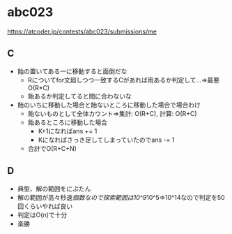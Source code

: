 # abc023

https://atcoder.jp/contests/abc023/submissions/me

## C

- 飴の置いてある一に移動すると面倒だな
  - Rについてfor文廻しつつ一致するCがあれば雨あるか判定して...=>最悪O(R*C)
  - 飴あるか判定してると間に合わないな
- 飴のいちに移動した場合と飴ないところに移動した場合で場合わけ
  - 飴ないものとして全体カウント=>集計: O(R+C), 計算: O(R+C)
  - 飴あるところに移動した場合
    - K+1になればans += 1
    - Kになればさっき足してしまっていたのでans -= 1
  - 合計でO(R+C+N)

## D

- 典型、解の範囲をにぶたん
- 解の範囲が高々秒速*個数なので探索範囲は10^9*10^5=>10^14なので判定を50回くらいやれば良い
- 判定はO(n)で十分
- 楽勝
